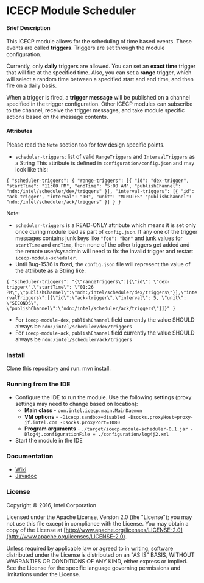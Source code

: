 ICECP Module Scheduler
=====================

#### Brief Description
This ICECP module allows for the scheduling of time based events. These
events are called **triggers**. Triggers are set through the module configuration.

Currently, only **daily** triggers are allowed. You can set an **exact time** trigger
that will fire at the specified time. Also, you can set a **range** trigger, which
will select a random time between a specified start and end time, and then fire
on a daily basis.

When a trigger is fired, a **trigger message** will be published on a channel
specified in the trigger configuration. Other ICECP modules can subscribe to the
channel, receive the trigger messages, and take module specific actions based on
the message contents.

#### Attributes

Please read the `Note` section too for few design specific points.

- `scheduler-triggers`: list of valid `RangeTriggers` and `IntervalTriggers` as a String
This attribute is defined in `configuration/config.json` and may look like this:

`{
  "scheduler-triggers": {
    "range-triggers":
    [{
      "id": "dex-trigger",
      "startTime": "11:00 PM",
      "endTime": "5:00 AM",
      "publishChannel": "ndn:/intel/scheduler/dex/triggers"
    }],
    "interval-triggers":
    [{
      "id": "ack-trigger",
      "interval": "10",
      "unit": "MINUTES"
      "publishChannel": "ndn:/intel/scheduler/ack/triggers"
    }]
  }
}`


Note:

- `scheduler-triggers` is a READ-ONLY attribute which means it is set only once during module load as part of
`config.json`. If any one of the trigger messages contains junk keys like `"foo": "bar"` and junk values for `startTime`
and `endTime`, then none of the other triggers get added and the remote user/sysadmin will need to fix the invalid trigger
and restart `icecp-module-scheduler`.
- Until Bug-1536 is fixed, the `config.json` file will represent the value of the attribute as a String like:

`{
   "scheduler-triggers": "{\"rangeTriggers\":[{\"id\": \"dex-trigger\",\"startTime\": \"01:26 PM\",\"publishChannel\":\"ndn:/intel/scheduler/dex/triggers\"}],\"intervalTriggers\":[{\"id\":\"ack-trigger\",\"interval\": 5, \"unit\": \"SECONDS\", \"publishChannel\":\"ndn:/intel/scheduler/ack/triggers\"}]}"
 }`

- For `icecp-module-dex`, `publishChannel` field currently the value SHOULD always be `ndn:/intel/scheduler/dex/triggers`
- For `icecp-module-ack`, `publishChannel` field currently the value SHOULD always be `ndn:/intel/scheduler/ack/triggers`



### Install

Clone this repository and run: mvn install.

### Running from the IDE
* Configure the IDE to run the module. Use the following settings (proxy settings may need to change based on location):
   * **Main class** - `com.intel.icecp.main.MainDaemon`
   * **VM options** - `-Dicecp.sandbox=disabled -Dsocks.proxyHost=proxy-jf.intel.com -Dsocks.proxyPort=1080`
   * **Program arguments** - `./target/icecp-module-scheduler-0.1.jar -Dlog4j.configurationFile = ./configuration/log4j2.xml`
* Start the module in the IDE

### Documentation

 - [Wiki](https://github.com/icecp/icecp-module-scheduler/wiki)
 - [Javadoc](https://icecp.github.io/icecp-module-scheduler)


### License

Copyright &copy; 2016, Intel Corporation 

Licensed under the Apache License, Version 2.0 (the "License");
you may not use this file except in compliance with the License.
You may obtain a copy of the License at [http://www.apache.org/licenses/LICENSE-2.0](http://www.apache.org/licenses/LICENSE-2.0).

Unless required by applicable law or agreed to in writing, software
distributed under the License is distributed on an "AS IS" BASIS,
WITHOUT WARRANTIES OR CONDITIONS OF ANY KIND, either express or implied.
See the License for the specific language governing permissions and
limitations under the License.
